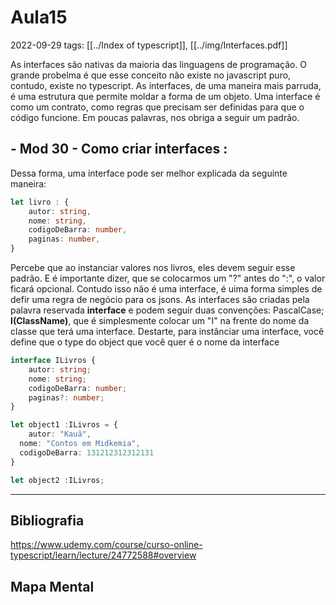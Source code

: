 # Aula15
2022-09-29
tags: [[../Index of typescript]], [[../img/Interfaces.pdf]]

As interfaces são nativas da maioria das linguagens de programação. O grande probelma é que esse conceito não existe no javascript puro, contudo, existe no typescript.
As interfaces, de uma maneira mais parruda, é uma estrutura que permite moldar a forma de um objeto. Uma interface é como um contrato, como regras que precisam ser definidas para que o código funcione. Em poucas palavras, nos obriga a seguir um padrão.

## - Mod 30 - Como criar interfaces :

Dessa forma,  uma interface pode ser melhor explicada da seguinte maneira:

~~~ts
let livro : {
	autor: string,
	nome: string,
	codigoDeBarra: number,
	paginas: number,
} 
~~~

Percebe que ao instanciar valores nos livros, eles devem seguir esse padrão. E é importante dizer, que se colocarmos um "?" antes do ":", o valor ficará opcional.
Contudo isso não é uma interface, é uima forma simples de defir uma regra de negócio para os jsons. As interfaces são criadas pela palavra reservada **interface** e podem seguir duas convenções: PascalCase; **I(ClassName)**, que é simplesmente colocar um "I" na frente do nome da classe que terá uma interface. Destarte, para instânciar uma interface, você define que o type do object que você quer é o nome da interface

~~~ts
interface ILivros {
	autor: string;
	nome: string;
	codigoDeBarra: number;
	paginas?: number;
}

let object1 :ILivros = {
	autor: "Kauã",
  nome: "Contos em Midkemia",
  codigoDeBarra: 131212312312131
} 

let object2 :ILivros;
~~~

-----------------------------------------------
## Bibliografia

https://www.udemy.com/course/curso-online-typescript/learn/lecture/24772588#overview

## Mapa Mental